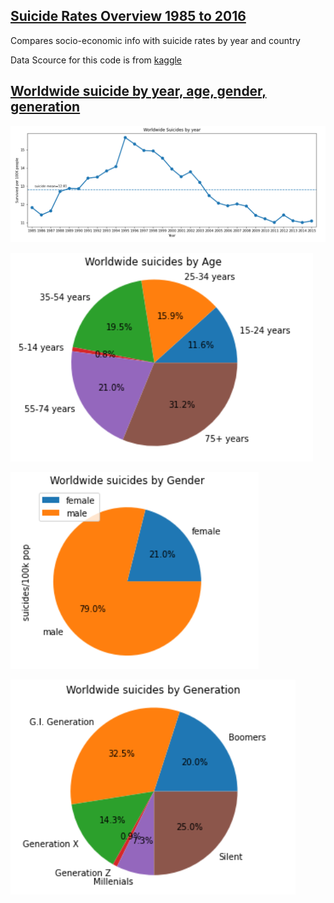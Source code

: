 ## <a href="https://www.kaggle.com/dongjun819/suicide-data-1985-2016"> Suicide Rates Overview 1985 to 2016 </a>
Compares socio-economic info with suicide rates by year and country

Data Scource for this code is from <a href="https://www.kaggle.com/russellyates88/suicide-rates-overview-1985-to-2016"> kaggle 

## Worldwide suicide by year, age, gender, generation<br/>
<img src="image/Worldwide_suicide_by_year.PNG"><br/>
  
<img src="image/Worldwide_suicide_by_age.PNG"><br/>

<img src="image/Worldwide_suicide_by_gender.PNG"><br/>

<img src="image/Worldwide_suicide_by_generation.PNG"><br/>
